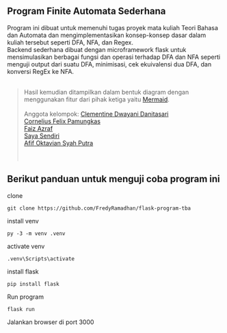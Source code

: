 ## Program Finite Automata Sederhana

Program ini dibuat untuk memenuhi tugas proyek mata kuliah Teori Bahasa dan Automata dan mengimplementasikan konsep-konsep dasar dalam kuliah tersebut seperti DFA, NFA, dan Regex.\
Backend sederhana dibuat dengan microframework flask untuk mensimulasikan berbagai fungsi dan operasi terhadap DFA dan NFA seperti menguji output dari suatu DFA, minimisasi, cek ekuivalensi dua DFA, dan konversi RegEx ke NFA.<br/><br/>

>Hasil kemudian ditampilkan dalam bentuk diagram dengan menggunakan fitur dari pihak ketiga yaitu [Mermaid](https://mermaid.js.org/). 
<br/><br/>
Anggota kelompok:
[Clementine Dwayani Danitasari](https://github.com/clementinedwayani)\
[Cornelius Felix Pamungkas](https://github.com/corneliusfelix12)\
[Faiz Azraf](https://github.com/faizazraf05)\
[Saya Sendiri](https://github.com/FredyRamadhan)\
[Afif Oktavian Syah Putra](https://github.com/Oktava8)\
<br/><br/>
## Berikut panduan untuk menguji coba program ini

clone

    git clone https://github.com/FredyRamadhan/flask-program-tba

install venv

    py -3 -m venv .venv

activate venv
    
    .venv\Scripts\activate

install flask
    
    pip install flask

Run program

    flask run

Jalankan browser di port 3000

